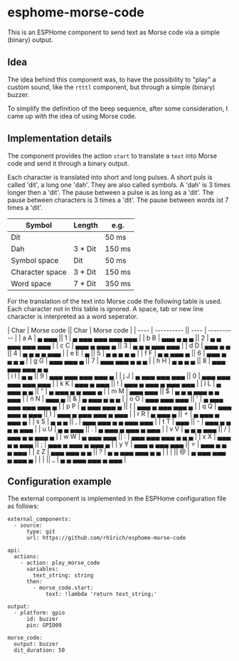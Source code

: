 # esphome-morse-code

This is an ESPHome component to send text as Morse code via a simple (binary) output.

## Idea

The idea behind this component was, to have the possibility to "play" a custom sound, like the `rtttl` component, but through a simple (binary) buzzer.

To simplify the definition of the beep sequence, after some consideration, I came up with the idea of using Morse code.

## Implementation details

The component provides the action `start` to translate a `text` into Morse code and send it through a binary output.

Each character is translated into short and long pulses. A short puls is called 'dit', a long one 'dah'. They are also called symbols. A 'dah' is 3 times longer then a 'dit'.
The pause between a pulse is as long as a 'dit'. The pause between characters is 3 times a 'dit'. The pause between words ist 7 times a 'dit'.

| Symbol | Length | e.g. |
| ------ | ------ | ---- |
| Dit |  | 50 ms |
| Dah | 3 * Dit | 150 ms |
| Symbol space | Dit | 50 ms |
| Character space | 3 * Dit | 150 ms |
| Word space | 7 * Dit | 350 ms |

For the translation of the text into Morse code the following table is used. Each character not in this table is ignored. A space, tab or new line character is interpreted as a word seperator.

| Char | Morse code || Char | Morse code |
| ---- | ---------- || ---- | ---------- |
| a A | ▄ ▄▄▄ || 1 | ▄ ▄▄▄ ▄▄▄ ▄▄▄ ▄▄▄ |
| b B | ▄▄▄ ▄ ▄ ▄ || 2 | ▄ ▄ ▄▄▄ ▄▄▄ ▄▄▄ |
| c C | ▄▄▄ ▄ ▄▄▄ ▄ || 3 | ▄ ▄ ▄ ▄▄▄ ▄▄▄ |
| d D | ▄▄▄ ▄ ▄ || 4 | ▄ ▄ ▄ ▄ ▄▄▄ |
| e E | ▄ || 5 | ▄ ▄ ▄ ▄ ▄ |
| f F | ▄ ▄ ▄▄▄ ▄ || 6 | ▄▄▄ ▄ ▄ ▄ ▄ |
| g G | ▄▄▄ ▄▄▄ ▄ || 7 | ▄▄▄ ▄▄▄ ▄ ▄ ▄ |
| h H | ▄ ▄ ▄ ▄ || 8 | ▄▄▄ ▄▄▄ ▄▄▄ ▄ ▄  
| i I | ▄ ▄ || 9 | ▄▄▄ ▄▄▄ ▄▄▄ ▄▄▄ ▄ |
| j J | ▄ ▄▄▄ ▄▄▄ ▄▄▄ || 0 | ▄▄▄ ▄▄▄ ▄▄▄ ▄▄▄ ▄▄▄ |
| k K | ▄▄▄ ▄ ▄▄▄ || ! | ▄▄▄ ▄ ▄▄▄ ▄ ▄▄▄ ▄▄▄ |
| l L | ▄ ▄▄▄ ▄ ▄ || " | ▄ ▄▄▄ ▄ ▄ ▄▄▄ ▄ |
| m M | ▄▄▄ ▄▄▄ || $ | ▄ ▄ ▄ ▄▄▄ ▄ ▄ ▄▄▄ |
| n N | ▄▄▄ ▄ || & | ▄ ▄▄▄ ▄ ▄ ▄ |
| o O | ▄▄▄ ▄▄▄ ▄▄▄ || ' | ▄ ▄▄▄ ▄▄▄ ▄▄▄ ▄▄▄ ▄ |
| p P | ▄ ▄▄▄ ▄▄▄ ▄ || ( | ▄▄▄ ▄ ▄▄▄ ▄▄▄ ▄ |
| q Q | ▄▄▄ ▄▄▄ ▄ ▄▄▄ || ) | ▄▄▄ ▄ ▄▄▄ ▄▄▄ ▄ ▄▄▄ |
| r R | ▄ ▄▄▄ ▄ || + | ▄ ▄▄▄ ▄ ▄▄▄ ▄ |
| s S | ▄ ▄ ▄ || , | ▄▄▄ ▄▄▄ ▄ ▄ ▄▄▄ ▄▄▄ |
| t T | ▄▄▄ || - | ▄▄▄ ▄ ▄ ▄ ▄ ▄▄▄ |
| u U | ▄ ▄ ▄▄▄ || . | ▄ ▄▄▄ ▄ ▄▄▄ ▄ ▄▄▄ |
| v V | ▄ ▄ ▄ ▄▄▄ || / | ▄▄▄ ▄ ▄ ▄▄▄ ▄ |
| w W | ▄ ▄▄▄ ▄▄▄ || : | ▄▄▄ ▄▄▄ ▄▄▄ ▄ ▄ ▄ |
| x X | ▄▄▄ ▄ ▄ ▄▄▄ || ; | ▄▄▄ ▄ ▄▄▄ ▄ ▄▄▄ ▄ |
| y Y | ▄▄▄ ▄ ▄▄▄ ▄▄▄ || = | ▄▄▄ ▄ ▄ ▄ ▄▄▄ |
| z Z | ▄▄▄ ▄▄▄ ▄ ▄ || ? | ▄ ▄ ▄▄▄ ▄▄▄ ▄ ▄ |
|  |  || @ | ▄ ▄▄▄ ▄▄▄ ▄ ▄▄▄ ▄ |
|  |  || _ | ▄ ▄ ▄▄▄ ▄▄▄ ▄ ▄▄▄ |

## Configuration example

The external component is implemented in the ESPHome configuration file as follows:

    external_components:
      - source:
          type: git
          url: https://github.com/rh1rich/esphome-morse-code

    api:
      actions:
        - action: play_morse_code
          variables:
            text_string: string
          then:
            - morse_code.start:
                text: !lambda 'return text_string;'

    output:
      - platform: gpio
          id: buzzer
          pin: GPIO09
    
    morse_code:
      output: buzzer
      dit_duration: 50
